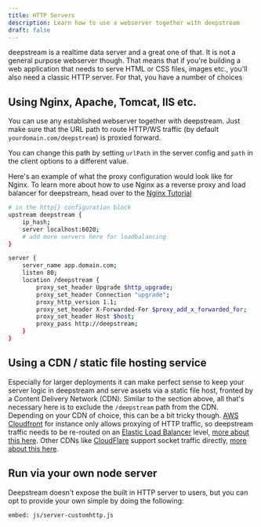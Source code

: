 ```yaml
---
title: HTTP Servers
description: Learn how to use a webserver together with deepstream
draft: false
---
```


deepstream is a realtime data server and a great one of that. It is not a general purpose webserver though. That means that if you're building a web application that needs to serve HTML or CSS files, images etc., you'll also need a classic HTTP server. For that, you have a number of choices

## Using Nginx, Apache, Tomcat, IIS etc.
You can use any established webserver together with deepstream. Just make sure that the URL path to route HTTP/WS traffic (by default `yourdomain.com/deepstream`) is proxied forward.

You can change this path by setting `urlPath` in the server config and `path` in the client options to a different value.

Here's an example of what the proxy configuration would look like for Nginx. To learn more about how to use Nginx as a reverse proxy and load balancer for deepstream, head over to the [Nginx Tutorial](../other-nginx/)

```bash
# in the http{} configuration block
upstream deepstream {
    ip_hash;
    server localhost:6020;
    # add more servers here for loadbalancing
}

server {
    server_name app.domain.com;
    listen 80;
    location /deepstream {
        proxy_set_header Upgrade $http_upgrade;
        proxy_set_header Connection "upgrade";
        proxy_http_version 1.1;
        proxy_set_header X-Forwarded-For $proxy_add_x_forwarded_for;
        proxy_set_header Host $host;
        proxy_pass http://deepstream;
    }
}
```

## Using a CDN / static file hosting service
Especially for larger deployments it can make perfect sense to keep your server logic in deepstream and serve assets via a static file host, fronted by a Content Delivery Network (CDN). Similar to the section above, all that's necessary here is to exclude the `/deepstream` path from the CDN. Depending on your CDN of choice, this can be a bit tricky though. [AWS Cloudfront](https://aws.amazon.com/cloudfront/) for instance only allows proxying of HTTP traffic, so deepstream traffic needs to be re-routed on an [Elastic Load Balancer](https://aws.amazon.com/elasticloadbalancing/) level, [more about this here](https://forums.aws.amazon.com/thread.jspa?messageID=589328). Other CDNs like [CloudFlare](https://www.cloudflare.com/) support socket traffic directly, [more about this here](https://blog.cloudflare.com/cloudflare-now-supports-websockets/).

## Run via your own node server

Deepstream doesn't expose the built in HTTP server to users, but you can opt to provide your own simple by doing the following:

`embed: js/server-customhttp.js`